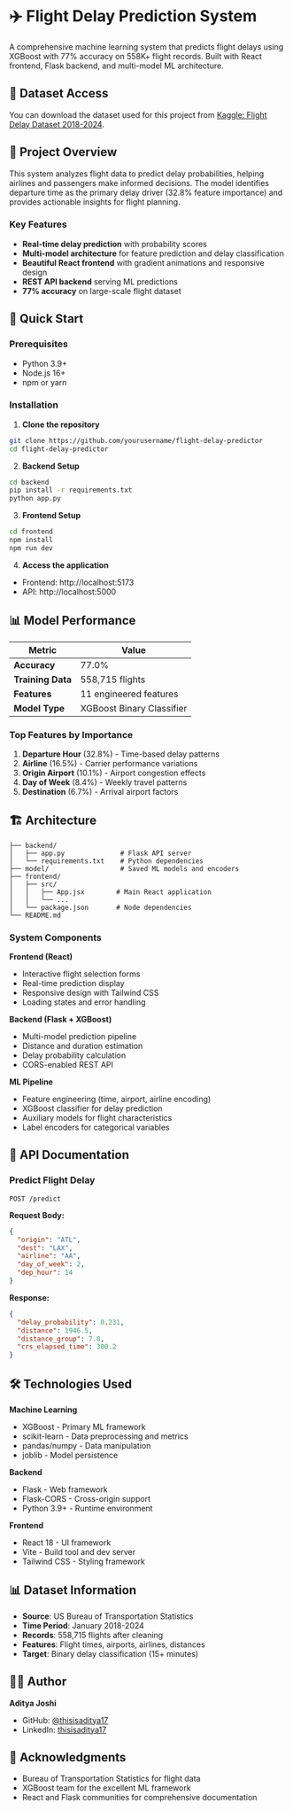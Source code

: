 # ✈️ Flight Delay Prediction System

A comprehensive machine learning system that predicts flight delays using XGBoost with 77% accuracy on 558K+ flight records. Built with React frontend, Flask backend, and multi-model ML architecture.

## 📂 Dataset Access

You can download the dataset used for this project from [Kaggle: Flight Delay Dataset 2018-2024](https://www.kaggle.com/datasets/shubhamsingh42/flight-delay-dataset-2018-2024/data).

## 🎯 Project Overview

This system analyzes flight data to predict delay probabilities, helping airlines and passengers make informed decisions. The model identifies departure time as the primary delay driver (32.8% feature importance) and provides actionable insights for flight planning.

### Key Features
- **Real-time delay prediction** with probability scores
- **Multi-model architecture** for feature prediction and delay classification  
- **Beautiful React frontend** with gradient animations and responsive design
- **REST API backend** serving ML predictions
- **77% accuracy** on large-scale flight dataset

## 🚀 Quick Start

### Prerequisites
- Python 3.9+
- Node.js 16+
- npm or yarn

### Installation

1. **Clone the repository**
```bash
git clone https://github.com/yourusername/flight-delay-predictor
cd flight-delay-predictor
```

2. **Backend Setup**
```bash
cd backend
pip install -r requirements.txt
python app.py
```

3. **Frontend Setup**
```bash
cd frontend  
npm install
npm run dev
```

4. **Access the application**
- Frontend: http://localhost:5173
- API: http://localhost:5000

## 📊 Model Performance

| Metric | Value |
|--------|-------|
| **Accuracy** | 77.0% |
| **Training Data** | 558,715 flights |
| **Features** | 11 engineered features |
| **Model Type** | XGBoost Binary Classifier |

### Top Features by Importance
1. **Departure Hour** (32.8%) - Time-based delay patterns
2. **Airline** (16.5%) - Carrier performance variations  
3. **Origin Airport** (10.1%) - Airport congestion effects
4. **Day of Week** (8.4%) - Weekly travel patterns
5. **Destination** (6.7%) - Arrival airport factors

## 🏗️ Architecture

```
├── backend/
│   ├── app.py              # Flask API server
│   └── requirements.txt    # Python dependencies
├── model/                  # Saved ML models and encoders
├── frontend/
│   ├── src/
│   │   ├── App.jsx        # Main React application
│   │   └── ...
│   └── package.json       # Node dependencies
└── README.md
```

### System Components

**Frontend (React)**
- Interactive flight selection forms
- Real-time prediction display
- Responsive design with Tailwind CSS
- Loading states and error handling

**Backend (Flask + XGBoost)**
- Multi-model prediction pipeline
- Distance and duration estimation
- Delay probability calculation
- CORS-enabled REST API

**ML Pipeline**
- Feature engineering (time, airport, airline encoding)
- XGBoost classifier for delay prediction
- Auxiliary models for flight characteristics
- Label encoders for categorical variables

## 🔧 API Documentation

### Predict Flight Delay
```http
POST /predict
```

**Request Body:**
```json
{
  "origin": "ATL",
  "dest": "LAX", 
  "airline": "AA",
  "day_of_week": 2,
  "dep_hour": 14
}
```

**Response:**
```json
{
  "delay_probability": 0.231,
  "distance": 1946.5,
  "distance_group": 7.0,
  "crs_elapsed_time": 300.2
}
```

## 🛠️ Technologies Used

**Machine Learning**
- XGBoost - Primary ML framework
- scikit-learn - Data preprocessing and metrics
- pandas/numpy - Data manipulation
- joblib - Model persistence

**Backend**
- Flask - Web framework
- Flask-CORS - Cross-origin support
- Python 3.9+ - Runtime environment

**Frontend** 
- React 18 - UI framework
- Vite - Build tool and dev server
- Tailwind CSS - Styling framework

## 📊 Dataset Information

- **Source**: US Bureau of Transportation Statistics
- **Time Period**: January 2018-2024
- **Records**: 558,715 flights after cleaning
- **Features**: Flight times, airports, airlines, distances
- **Target**: Binary delay classification (15+ minutes)


## 👨‍💻 Author

**Aditya Joshi**
- GitHub: [@thisisaditya17](https://github.com/thisisaditya17)
- LinkedIn: [thisisaditya17](https://linkedin.com/in/thisisaditya17)

## 🙏 Acknowledgments

- Bureau of Transportation Statistics for flight data
- XGBoost team for the excellent ML framework
- React and Flask communities for comprehensive documentation
